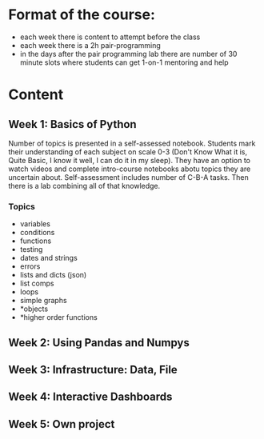 # Format of the course:

- each week there is content to attempt before the class
- each week there is a 2h pair-programming
- in the days after the pair programming lab there are number of 30 minute slots where students can get 1-on-1 mentoring and help

# Content

## Week 1: Basics of Python

Number of topics is presented in a self-assessed notebook. Students mark their understanding of each subject on scale 0-3 (Don't Know What it is, Quite Basic, I know it well, I can do it in my sleep). They have an option to watch videos and complete intro-course notebooks abotu topics they are uncertain about. Self-assessment includes number of C-B-A tasks. Then there is a lab combining all of that knowledge.

### Topics

- variables
- conditions
- functions
- testing
- dates and strings
- errors
- lists and dicts (json)
- list comps
- loops
- simple graphs
- \*objects
- \*higher order functions

## Week 2: Using Pandas and Numpys

## Week 3: Infrastructure: Data, File

## Week 4: Interactive Dashboards

## Week 5: Own project
